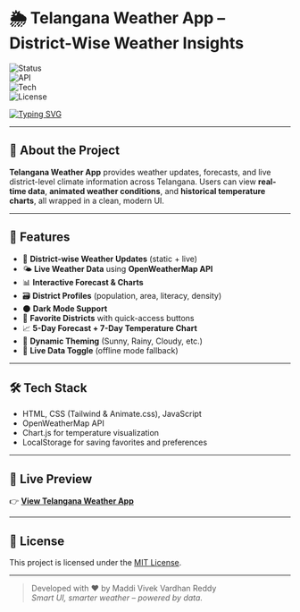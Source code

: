 # 🌦️ Telangana Weather App – District-Wise Weather Insights  
![Status](https://img.shields.io/badge/Build-Stable-brightgreen)  
![API](https://img.shields.io/badge/OpenWeatherMap-API-blue)  
![Tech](https://img.shields.io/badge/Made%20with-HTML%2C%20CSS%2C%20JS-orange)  
![License](https://img.shields.io/badge/License-MIT-lightgrey)

[![Typing SVG](https://readme-typing-svg.demolab.com?font=Fira+Code&pause=1000&color=0CA5E9&width=1000&lines=☁️+Real-time+Telangana+weather+with+forecast%2C+charts+%26+district+stats)](https://git.io/typing-svg)


---

## 🧠 About the Project

**Telangana Weather App** provides weather updates, forecasts, and live district-level climate information across Telangana. Users can view **real-time data**, **animated weather conditions**, and **historical temperature charts**, all wrapped in a clean, modern UI.

---

## 🌟 Features

- 📍 **District-wise Weather Updates** (static + live)
- 🌤️ **Live Weather Data** using **OpenWeatherMap API**
- 📊 **Interactive Forecast & Charts**
- 🗃️ **District Profiles** (population, area, literacy, density)
- 🌑 **Dark Mode Support**
- 📌 **Favorite Districts** with quick-access buttons
- 📈 **5-Day Forecast + 7-Day Temperature Chart**
- 🎨 **Dynamic Theming** (Sunny, Rainy, Cloudy, etc.)
- 🔄 **Live Data Toggle** (offline mode fallback)

---

## 🛠️ Tech Stack

- HTML, CSS (Tailwind & Animate.css), JavaScript  
- OpenWeatherMap API  
- Chart.js for temperature visualization  
- LocalStorage for saving favorites and preferences

---

## 🔗 Live Preview

👉 [**View Telangana Weather App**](https://telangana-weather.netlify.app/)
<!-- Replace with actual live URL (e.g., Vercel, Netlify, GitHub Pages) -->

---

## 📜 License

This project is licensed under the [MIT License](LICENSE).

---

> Developed with ❤️ by Maddi Vivek Vardhan Reddy  
> *Smart UI, smarter weather – powered by data.*
